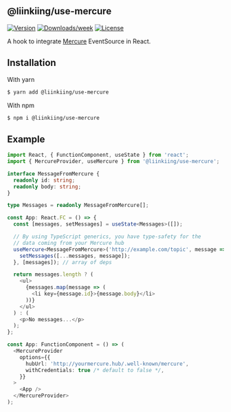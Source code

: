 ## @liinkiing/use-mercure

[![Version](https://img.shields.io/npm/v/@liinkiing/use-mercure.svg)](https://npmjs.org/package/@liinkiing/use-mercure)
[![Downloads/week](https://img.shields.io/npm/dw/@liinkiing/use-mercure.svg)](https://npmjs.org/package/@liinkiing/use-mercure)
[![License](https://img.shields.io/npm/l/@liinkiing/use-mercure.svg)](https://github.com/Liinkiing/use-mercure/blob/master/package.json)

A hook to integrate  [Mercure](https://mercure.rocks/) EventSource in React.

## Installation
With yarn
```bash
$ yarn add @liinkiing/use-mercure
```

With npm
```bash
$ npm i @liinkiing/use-mercure
```

## Example
```typescript jsx
import React, { FunctionComponent, useState } from 'react';
import { MercureProvider, useMercure } from '@liinkiing/use-mercure';

interface MessageFromMercure {
  readonly id: string;
  readonly body: string;
}

type Messages = readonly MessageFromMercure[];

const App: React.FC = () => {
  const [messages, setMessages] = useState<Messages>([]);

  // By using TypeScript generics, you have type-safety for the
  // data coming from your Mercure hub
  useMercure<MessageFromMercure>('http://example.com/topic', message => {
    setMessages([...messages, message]);
  }, [messages]); // array of deps

  return messages.length ? (
    <ul>
      {messages.map(message => (
        <li key={message.id}>{message.body}</li>
      ))}
    </ul>
  ) : (
    <p>No messages...</p>
  );
};

const App: FunctionComponent = () => (
  <MercureProvider
    options={{
      hubUrl: 'http://yourmercure.hub/.well-known/mercure',
      withCredentials: true /* default to false */,
    }}
  >
    <App />
  </MercureProvider>
);
```
